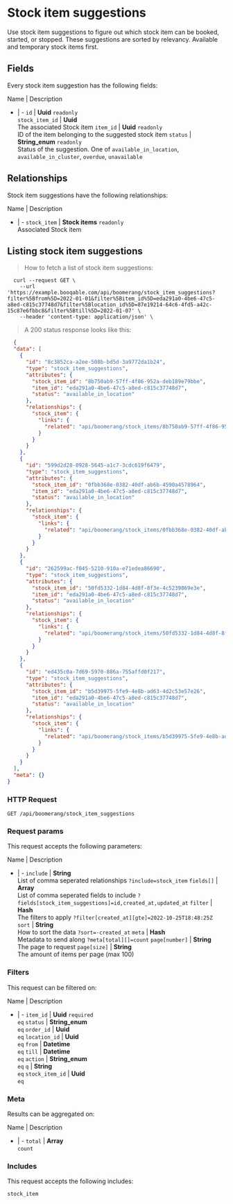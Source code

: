 # Stock item suggestions

Use stock item suggestions to figure out which stock item can be booked, started, or stopped. These suggestions are sorted by relevancy. Available and temporary stock items first.

## Fields
Every stock item suggestion has the following fields:

Name | Description
- | -
`id` | **Uuid** `readonly`<br>
`stock_item_id` | **Uuid** <br>The associated Stock item
`item_id` | **Uuid** `readonly`<br>ID of the item belonging to the suggested stock item
`status` | **String_enum** `readonly`<br>Status of the suggestion. One of `available_in_location`, `available_in_cluster`, `overdue`, `unavailable`


## Relationships
Stock item suggestions have the following relationships:

Name | Description
- | -
`stock_item` | **Stock items** `readonly`<br>Associated Stock item


## Listing stock item suggestions



> How to fetch a list of stock item suggestions:

```shell
  curl --request GET \
    --url 'https://example.booqable.com/api/boomerang/stock_item_suggestions?filter%5Bfrom%5D=2022-01-01&filter%5Bitem_id%5D=eda291a0-4be6-47c5-a8ed-c815c37748d7&filter%5Blocation_id%5D=87e19214-64c6-4fd5-a42c-15c87e6fbbc8&filter%5Btill%5D=2022-01-07' \
    --header 'content-type: application/json' \
```

> A 200 status response looks like this:

```json
  {
  "data": [
    {
      "id": "8c3852ca-a2ee-508b-bd5d-3a9772da1b24",
      "type": "stock_item_suggestions",
      "attributes": {
        "stock_item_id": "8b750ab9-57ff-4f86-952a-deb189e79bbe",
        "item_id": "eda291a0-4be6-47c5-a8ed-c815c37748d7",
        "status": "available_in_location"
      },
      "relationships": {
        "stock_item": {
          "links": {
            "related": "api/boomerang/stock_items/8b750ab9-57ff-4f86-952a-deb189e79bbe"
          }
        }
      }
    },
    {
      "id": "599d2d28-0928-5645-a1c7-3cdc619f6479",
      "type": "stock_item_suggestions",
      "attributes": {
        "stock_item_id": "0fbb368e-0382-40df-ab6b-4590a4578964",
        "item_id": "eda291a0-4be6-47c5-a8ed-c815c37748d7",
        "status": "available_in_location"
      },
      "relationships": {
        "stock_item": {
          "links": {
            "related": "api/boomerang/stock_items/0fbb368e-0382-40df-ab6b-4590a4578964"
          }
        }
      }
    },
    {
      "id": "262599ac-f045-5210-910a-e71edea86690",
      "type": "stock_item_suggestions",
      "attributes": {
        "stock_item_id": "50fd5332-1d84-4d8f-8f3e-4c5239869e3e",
        "item_id": "eda291a0-4be6-47c5-a8ed-c815c37748d7",
        "status": "available_in_location"
      },
      "relationships": {
        "stock_item": {
          "links": {
            "related": "api/boomerang/stock_items/50fd5332-1d84-4d8f-8f3e-4c5239869e3e"
          }
        }
      }
    },
    {
      "id": "ed435c0a-7d69-5970-886a-755affd0f217",
      "type": "stock_item_suggestions",
      "attributes": {
        "stock_item_id": "b5d39975-5fe9-4e8b-ad63-4d2c53e57e26",
        "item_id": "eda291a0-4be6-47c5-a8ed-c815c37748d7",
        "status": "available_in_location"
      },
      "relationships": {
        "stock_item": {
          "links": {
            "related": "api/boomerang/stock_items/b5d39975-5fe9-4e8b-ad63-4d2c53e57e26"
          }
        }
      }
    }
  ],
  "meta": {}
}
```

### HTTP Request

`GET /api/boomerang/stock_item_suggestions`

### Request params

This request accepts the following parameters:

Name | Description
- | -
`include` | **String** <br>List of comma seperated relationships `?include=stock_item`
`fields[]` | **Array** <br>List of comma seperated fields to include `?fields[stock_item_suggestions]=id,created_at,updated_at`
`filter` | **Hash** <br>The filters to apply `?filter[created_at][gte]=2022-10-25T18:48:25Z`
`sort` | **String** <br>How to sort the data `?sort=-created_at`
`meta` | **Hash** <br>Metadata to send along `?meta[total][]=count`
`page[number]` | **String** <br>The page to request
`page[size]` | **String** <br>The amount of items per page (max 100)


### Filters

This request can be filtered on:

Name | Description
- | -
`item_id` | **Uuid** `required`<br>`eq`
`status` | **String_enum** <br>`eq`
`order_id` | **Uuid** <br>`eq`
`location_id` | **Uuid** <br>`eq`
`from` | **Datetime** <br>`eq`
`till` | **Datetime** <br>`eq`
`action` | **String_enum** <br>`eq`
`q` | **String** <br>`eq`
`stock_item_id` | **Uuid** <br>`eq`


### Meta

Results can be aggregated on:

Name | Description
- | -
`total` | **Array** <br>`count`


### Includes

This request accepts the following includes:

`stock_item`






